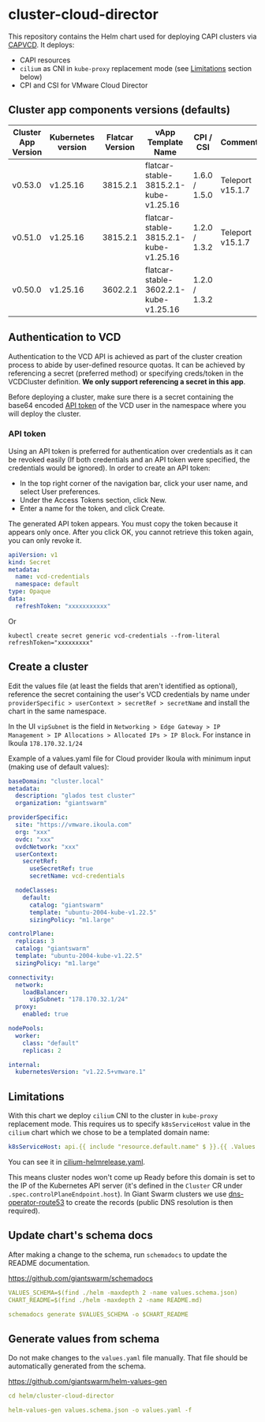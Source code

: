 # cluster-cloud-director

This repository contains the Helm chart used for deploying CAPI clusters via [CAPVCD](https://github.com/vmware/cluster-api-provider-cloud-director). It deploys:

- CAPI resources
- `cilium` as CNI in `kube-proxy` replacement mode (see [Limitations](#Limitations) section below)
- CPI and CSI for VMware Cloud Director

## Cluster app components versions (defaults)

| Cluster App Version | Kubernetes version | Flatcar Version | vApp Template Name | CPI / CSI | Comment |
| ------------------- | ------------------ | --------------- | ------------------ | ----------- | ------- |
| v0.53.0   | v1.25.16        | 3815.2.1        | flatcar-stable-3815.2.1-kube-v1.25.16 | 1.6.0 / 1.5.0 | Teleport v15.1.7 |
| v0.51.0   | v1.25.16        | 3815.2.1        | flatcar-stable-3815.2.1-kube-v1.25.16 | 1.2.0 / 1.3.2 | Teleport v15.1.7 |
| v0.50.0             | v1.25.16        | 3602.2.1        | flatcar-stable-3602.2.1-kube-v1.25.16 | 1.2.0 / 1.3.2 |  |

## Authentication to VCD

Authentication to the VCD API is achieved as part of the cluster creation process to abide by user-defined resource quotas. It can be achieved by referencing a secret (preferred method) or specifying creds/token in the VCDCluster definition. **We only support referencing a secret in this app**.

Before deploying a cluster, make sure there is a secret containing the base64 encoded [API token](https://docs.vmware.com/en/VMware-Cloud-Director/10.3/VMware-Cloud-Director-Tenant-Portal-Guide/GUID-A1B3B2FA-7B2C-4EE1-9D1B-188BE703EEDE.html) of the VCD user in the namespace where you will deploy the cluster.

### API token

Using an API token is preferred for authentication over credentials as it can be revoked easily (If both credentials and an API token were specified, the credentials would be ignored). In order to create an API token:

* In the top right corner of the navigation bar, click your user name, and select User preferences.
* Under the Access Tokens section, click New.
* Enter a name for the token, and click Create.

The generated API token appears. You must copy the token because it appears only once. After you click OK, you cannot retrieve this token again, you can only revoke it.

``` yaml
apiVersion: v1
kind: Secret
metadata:
  name: vcd-credentials
  namespace: default
type: Opaque
data:
  refreshToken: "xxxxxxxxxxx"
```

Or

`kubectl create secret generic vcd-credentials --from-literal refreshToken="xxxxxxxxx"`

## Create a cluster

Edit the values file (at least the fields that aren't identified as optional), reference the secret containing the user's VCD credentials by name under `providerSpecific > userContext > secretRef > secretName` and install the chart in the same namespace.

In the UI `vipSubnet` is the field in `Networking > Edge Gateway > IP Management > IP Allocations > Allocated IPs > IP Block`. For instance in Ikoula `178.170.32.1/24`

Example of a values.yaml file for Cloud provider Ikoula with minimum input (making use of default values):

```yaml
baseDomain: "cluster.local"
metadata:
  description: "glados test cluster"
  organization: "giantswarm"

providerSpecific:
  site: "https://vmware.ikoula.com"
  org: "xxx"
  ovdc: "xxx"
  ovdcNetwork: "xxx"
  userContext:
    secretRef:
      useSecretRef: true
      secretName: vcd-credentials

  nodeClasses:
    default:
      catalog: "giantswarm"
      template: "ubuntu-2004-kube-v1.22.5"
      sizingPolicy: "m1.large"

controlPlane:
  replicas: 3
  catalog: "giantswarm"
  template: "ubuntu-2004-kube-v1.22.5"
  sizingPolicy: "m1.large"

connectivity:
  network:
    loadBalancer:
      vipSubnet: "178.170.32.1/24"
  proxy:
    enabled: true

nodePools:
  worker:
    class: "default"
    replicas: 2

internal:
  kubernetesVersion: "v1.22.5+vmware.1"
```

## Limitations

With this chart we deploy `cilium` CNI to the cluster in `kube-proxy` replacement mode. This requires us to specify `k8sServiceHost` value in the `cilium` chart which we chose to be a templated domain name:

```yaml
k8sServiceHost: api.{{ include "resource.default.name" $ }}.{{ .Values.baseDomain }}
```

You can see it in [cilium-helmrelease.yaml](helm/cluster-cloud-director/templates/cilium-helmrelease.yaml).

This means cluster nodes won't come up Ready before this domain is set to the IP of the Kubernetes API server (it's defined in the `Cluster` CR under `.spec.controlPlaneEndpoint.host`). In Giant Swarm clusters we use [dns-operator-route53](https://github.com/giantswarm/dns-operator-route53) to create the records (public DNS resolution is then required).

## Update chart's schema docs

After making a change to the schema, run `schemadocs` to update the README documentation.

https://github.com/giantswarm/schemadocs

```yaml
VALUES_SCHEMA=$(find ./helm -maxdepth 2 -name values.schema.json)
CHART_README=$(find ./helm -maxdepth 2 -name README.md)

schemadocs generate $VALUES_SCHEMA -o $CHART_README
```

## Generate values from schema

Do not make changes to the `values.yaml` file manually. That file should be automatically generated from the schema.

https://github.com/giantswarm/helm-values-gen

```yaml
cd helm/cluster-cloud-director

helm-values-gen values.schema.json -o values.yaml -f
```